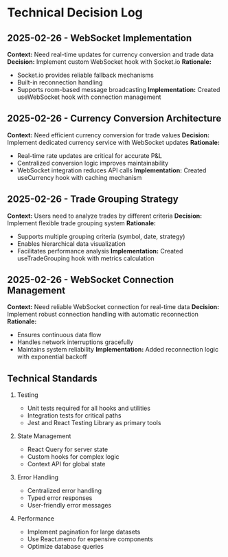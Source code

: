 # Technical Decision Log

## 2025-02-26 - WebSocket Implementation
**Context:** Need real-time updates for currency conversion and trade data
**Decision:** Implement custom WebSocket hook with Socket.io
**Rationale:** 
- Socket.io provides reliable fallback mechanisms
- Built-in reconnection handling
- Supports room-based message broadcasting
**Implementation:** Created useWebSocket hook with connection management

## 2025-02-26 - Currency Conversion Architecture
**Context:** Need efficient currency conversion for trade values
**Decision:** Implement dedicated currency service with WebSocket updates
**Rationale:**
- Real-time rate updates are critical for accurate P&L
- Centralized conversion logic improves maintainability
- WebSocket integration reduces API calls
**Implementation:** Created useCurrency hook with caching mechanism

## 2025-02-26 - Trade Grouping Strategy
**Context:** Users need to analyze trades by different criteria
**Decision:** Implement flexible trade grouping system
**Rationale:**
- Supports multiple grouping criteria (symbol, date, strategy)
- Enables hierarchical data visualization
- Facilitates performance analysis
**Implementation:** Created useTradeGrouping hook with metrics calculation

## 2025-02-26 - WebSocket Connection Management
**Context:** Need reliable WebSocket connection for real-time data
**Decision:** Implement robust connection handling with automatic reconnection
**Rationale:**
- Ensures continuous data flow
- Handles network interruptions gracefully
- Maintains system reliability
**Implementation:** Added reconnection logic with exponential backoff

## Technical Standards
1. Testing
   - Unit tests required for all hooks and utilities
   - Integration tests for critical paths
   - Jest and React Testing Library as primary tools

2. State Management
   - React Query for server state
   - Custom hooks for complex logic
   - Context API for global state

3. Error Handling
   - Centralized error handling
   - Typed error responses
   - User-friendly error messages

4. Performance
   - Implement pagination for large datasets
   - Use React.memo for expensive components
   - Optimize database queries